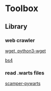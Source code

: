 # Toolbox

## Library

### web crawler

[wget, python3-wget](https://pypi.org/project/python3-wget/)

[bs4](https://pypi.org/project/bs4/)

### read .warts files

[scamper-pywarts](https://github.com/drakkar-lig/scamper-pywarts)
